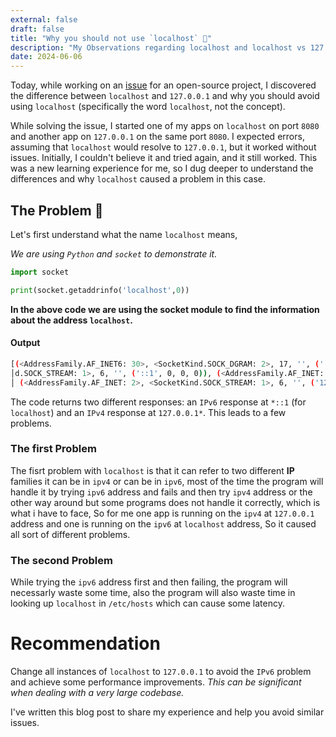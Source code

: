 ```yaml
---
external: false
draft: false
title: "Why you should not use `localhost` 🤯"
description: "My Observations regarding localhost and localhost vs 127.0.0.1"
date: 2024-06-06
---
```



Today, while working on an [issue](https://github.com/sparckles/Robyn/issues/557) for an open-source project, I discovered the difference between `localhost` and `127.0.0.1` and why you should avoid using `localhost` (specifically the word `localhost`, not the concept).



While solving the issue, I started one of my apps on `localhost` on port `8080` and another app on `127.0.0.1` on the same port `8080`. I expected errors, assuming that `localhost` would resolve to `127.0.0.1`, but it worked without issues. Initially, I couldn't believe it and tried again, and it still worked. This was a new learning experience for me, so I dug deeper to understand the differences and why `localhost` caused a problem in this case.

## The Problem 🐛

Let's first understand what the name `localhost` means,

_We are using `Python` and `socket` to demonstrate it._

```python
import socket

print(socket.getaddrinfo('localhost',0))
```

**In the above code we are using the socket module to find the information about the address `localhost`.**

#### Output

```bash
[(<AddressFamily.AF_INET6: 30>, <SocketKind.SOCK_DGRAM: 2>, 17, '', ('::1', 0, 0, 0)), (<AddressFamily.AF_INET6: 30>, <SocketKin│
│d.SOCK_STREAM: 1>, 6, '', ('::1', 0, 0, 0)), (<AddressFamily.AF_INET: 2>, <SocketKind.SOCK_DGRAM: 2>, 17, '', ('127.0.0.1', 0)),│
│ (<AddressFamily.AF_INET: 2>, <SocketKind.SOCK_STREAM: 1>, 6, '', ('127.0.0.1', 0))]
```

The code returns two different responses: an `IPv6` response at `*::1` (for `localhost`) and an `IPv4` response at `127.0.0.1*`. This leads to a few problems.

### The first Problem
The fisrt problem with `localhost` is that it can refer to two different **IP** families it can be in `ipv4` or can be in `ipv6`, most of the time the program will handle it by trying `ipv6` address and fails and then try `ipv4` address or the other way around but some programs does not handle it correctly, which is what i have to face, So for me one app is running on the `ipv4` at `127.0.0.1` address and one is running on the `ipv6` at `localhost` address, So it caused all sort of different problems.

### The second Problem
While trying the `ipv6` address first and then failing, the program will necessarly waste some time, also the program will also waste time in looking up `localhost` in `/etc/hosts` which can cause some latency.

# Recommendation

Change all instances of `localhost` to `127.0.0.1` to avoid the `IPv6` problem and achieve some performance improvements. _This can be significant when dealing with a very large codebase._

I've written this blog post to share my experience and help you avoid similar issues.
